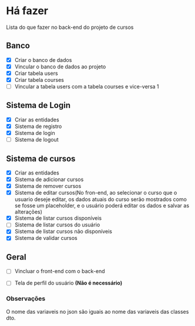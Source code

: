 # Há fazer
Lista do que fazer no back-end do projeto de cursos
## Banco
- [x] Criar o banco de dados
- [x] Vincular o banco de dados ao projeto
- [x] Criar tabela users
- [x] Criar tabela courses
- [ ] Vincular a tabela users com a tabela courses e vice-versa 1
## Sistema de Login
- [x] Criar as entidades
- [x] Sistema de registro
- [x] Sistema de login
- [ ] Sistema de logout
## Sistema de cursos
- [x] Criar as entidades
- [x] Sistema de adicionar cursos
- [x] Sistema de remover cursos
- [x] Sistema de editar cursos(No fron-end, ao selecionar o curso que o usuario deseje editar, os dados atuais do curso serão mostrados como se fosse um placeholder, e o usuário poderá editar os dados e salvar as alterações)
- [x] Sistema de listar cursos disponíveis
- [ ] Sistema de listar cursos do usuário
- [x] Sistema de listar cursos não disponíveis
- [x] Sistema de validar cursos
## Geral
- [ ] Vincluar o front-end com o back-end
- [ ] Tela de perfil do usuário **(Não é necessário)**


### Observações
O nome das variaveis no json são iguais ao nome das variaveis das classes dto.